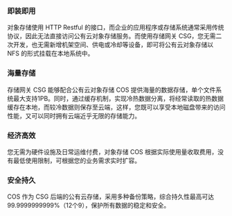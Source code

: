 ### 即装即用

对象存储使用 HTTP Restful 的接口，而企业的应用程序或存储系统通常采用传统协议，因此无法直接访问公有云对象存储服务。而使用存储网关 CSG，您无需二次开发，也无需新增机架空间、供电或冷却等设备，即可将公有云对象存储以 NFS 的形式挂载在本地系统中。

### 海量存储

存储网关 CSG 能够配合公有云对象存储 COS 提供海量的数据存储，单个文件系统最大支持1PB。同时，通过缓存机制，实现冷热数据分离，将经常读取的热数据缓存在本地，而较冷数据则保存至云端，这样，您既可以享受本地磁盘带来的访问性能，又可以同时拥有云端近乎无限的存储能力。

### 经济高效

您无需为硬件设施及日常运维付费，对象存储 COS 根据实际使用量收取费用，没有最低使用限制，可根据您的业务需求实时扩容。

### 安全持久

COS 作为 CSG 后端的公有云存储，采用多种备份策略，综合持久性最高可达99.9999999999%（12个9），保护所有数据的稳定和安全。



